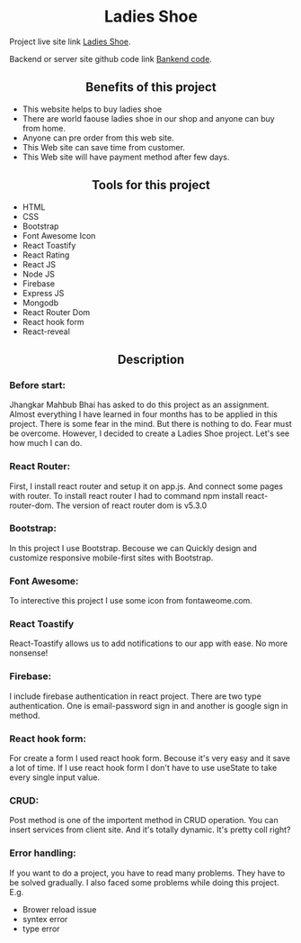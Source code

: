 <h1 align="center">Ladies Shoe</h1>

Project live site link [Ladies Shoe](https://world-travel-assignment-11.web.app/).

Backend or server site github code link [Bankend code](https://github.com/programming-hero-web-course1/tourism-or-delivery-website-server-side-salekmia).

<h2 align="center">Benefits of this project</h2>

* This website helps to buy ladies shoe
* There are world faouse ladies shoe in our shop and anyone can buy from home.
* Anyone can pre order from this web site.
* This Web site can save time from customer.
* This Web site will have payment method after few days.

<h2 align="center">Tools for this project</h2>

* HTML
* CSS
* Bootstrap
* Font Awesome Icon
* React Toastify
* React Rating
* React JS
* Node JS
* Firebase
* Express JS
* Mongodb
* React Router Dom
* React hook form
* React-reveal

<h2 align="center">Description</h2>

<h3>Before start:</h3>

Jhangkar Mahbub Bhai has asked to do this project as an assignment. Almost everything I have learned in four months has to be applied in this project. There is some fear in the mind. But there is nothing to do. Fear must be overcome. However, I decided to create a Ladies Shoe project. Let's see how much I can do.

<h3>React Router:</h3>

First, I install react router and setup it on app.js. And connect some pages with router. To install react router I had to command npm install react-router-dom. The version of react router dom is v5.3.0

<h3>Bootstrap:</h3>

In this project I use Bootstrap. Becouse we can Quickly design and customize responsive mobile-first sites with Bootstrap.

<h3>Font Awesome:</h3>

To interective this project I use some icon from fontaweome.com.

<h3>React Toastify</h3>

React-Toastify allows us to add notifications to our app with ease. No more nonsense!


<h3>Firebase:</h3>

I include firebase authentication in react project. There are two type authentication. One is email-password sign in and another is google sign in method.

<h3>React hook form:</h3>

For create a form I used react hook form. Becouse it's very easy and it save a lot of time. If I use react hook form I don't have to use useState to take every single input value.

<h3>CRUD:</h3>
Post method is one of the importent method in CRUD operation. You can insert services from client site. And it's totally dynamic. It's pretty coll right?

<h3>Error handling:</h3>
If you want to do a project, you have to read many problems. They have to be solved gradually. I also faced some problems while doing this project. E.g.

* Brower reload issue
* syntex error
* type error

